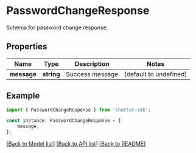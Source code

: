 # PasswordChangeResponse

Schema for password change response.

## Properties

Name | Type | Description | Notes
------------ | ------------- | ------------- | -------------
**message** | **string** | Success message | [default to undefined]

## Example

```typescript
import { PasswordChangeResponse } from 'chatter-sdk';

const instance: PasswordChangeResponse = {
    message,
};
```

[[Back to Model list]](../README.md#documentation-for-models) [[Back to API list]](../README.md#documentation-for-api-endpoints) [[Back to README]](../README.md)
